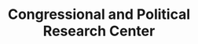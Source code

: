 ---
layout: repo
title: "Congressional and Political Research Center"
id: 23559
permalink: repos/23559/
---